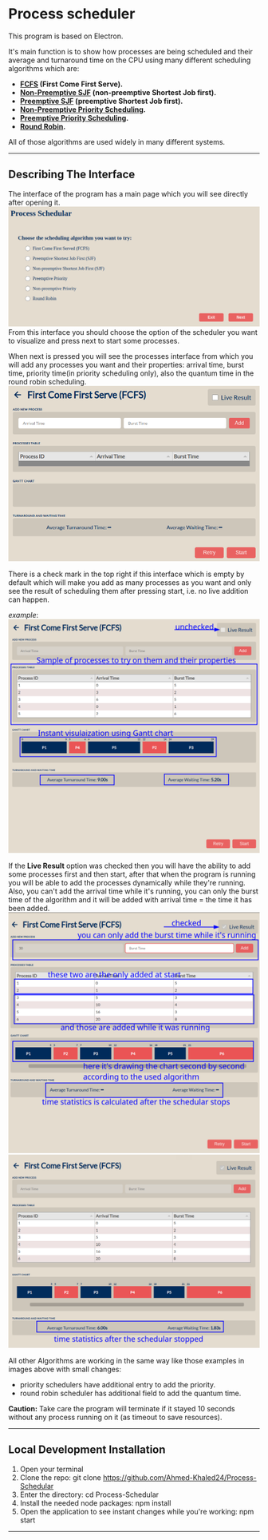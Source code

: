 # Process scheduler
This program is based on Electron.

It's main function is to show how processes are being scheduled and their average and turnaround time on the CPU using many different scheduling algorithms which are:
* **[FCFS](https://www.educative.io/answers/first-come-first-served-fcfs-scheduling-algorithm)
 (First Come First Serve).**
* **[Non-Preemptive SJF](https://www.guru99.com/shortest-job-first-sjf-scheduling.html) (non-preemptive Shortest Job first).**
* **[Preemptive SJF](https://www.guru99.com/shortest-job-first-sjf-scheduling.html#:~:text=26/5%20%3D%205.2-,Preemptive%20SJF,-In%20Preemptive%20SJF) (preemptive Shortest Job first).**
* **[Non-Preemptive Priority Scheduling](https://www.educative.io/answers/what-is-a-non-preemptive-priority-scheduling-algorithm).**
* **[Preemptive Priority Scheduling](https://www.educative.io/answers/what-is-preemptive-priority-scheduling-algorithm).**
* **[Round Robin](https://www.guru99.com/round-robin-scheduling-example.html).**

All of those algorithms are used widely in many different systems.
___
## Describing The Interface
The interface of the program has a main page which you will see directly after opening it.
![Main Interface](./images/main-interface.png)
From this interface you should choose the option of the scheduler you want to visualize and press next to start some processes.

When next is pressed you will see the processes interface from which you will add any processes you want and their properties: arrival time, burst time, priority time(in priority scheduling only), also the quantum time in the round robin scheduling.
![Scheduling Interface](./images/scheduling-interface.png)

There is a check mark in the top right if this interface which is empty by default which will make you add as many processes as you want and only see the result of scheduling them after pressing start, i.e. no live addition can happen.

*example*: ![scheduling in not live mode](./images/not-live-example.png)

If the **Live Result** option was checked then you will have the ability to add some processes first and then start, after that when the program is running you will be able to add the processes dynamically while they're running. Also, you can't add the arrival time while it's running, you can only the burst time of the algorithm and it will be added with arrival time = the time it has been added.
![Live Example](./images/live-example.png)
![Live Example Time Statistics](./images/time-stats.png)

All other Algorithms are working in the same way like those examples in images above with small changes:
*  priority schedulers have additional entry to add the priority.
*  round robin scheduler has additional field to add the quantum time.

**Caution:** Take care the program will terminate if it stayed 10 seconds without any process running on it (as timeout to save resources).
___
## Local Development Installation
1. Open your terminal
2. Clone the repo: git clone https://github.com/Ahmed-Khaled24/Process-Schedular
3. Enter the directory: cd Process-Schedular
4. Install the needed node packages: npm install
5. Open the application to see instant changes while you're working: npm start

___